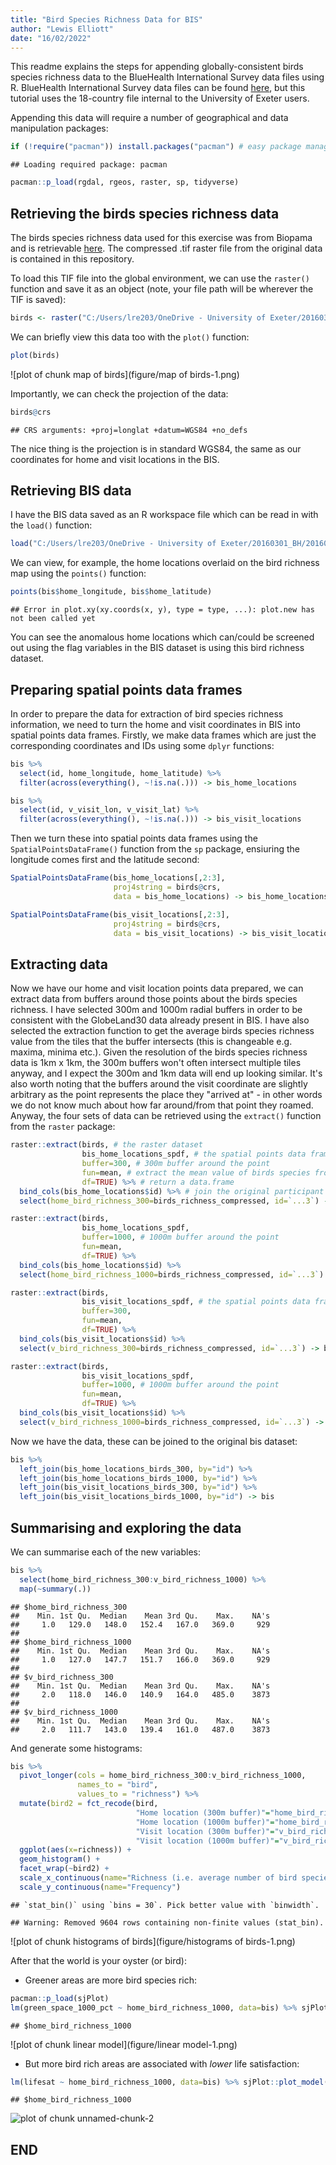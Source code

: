 ```yaml
---
title: "Bird Species Richness Data for BIS"
author: "Lewis Elliott"
date: "16/02/2022"
---
```





This readme explains the steps for appending globally-consistent birds species richness data to the BlueHealth International Survey data files using R. BlueHealth International Survey data files can be found [here](https://beta.ukdataservice.ac.uk/datacatalogue/studies/study?id=8874), but this tutorial uses the 18-country file internal to the University of Exeter users.

Appending this data will require a number of geographical and data manipulation packages:


```r
if (!require("pacman")) install.packages("pacman") # easy package management
```

```
## Loading required package: pacman
```

```r
pacman::p_load(rgdal, rgeos, raster, sp, tidyverse)
```

## Retrieving the birds species richness data

The birds species richness data used for this exercise was from Biopama and is retrievable [here](https://geonode-rris.biopama.org/layers/geonode:birds_richness_compressed#/). The compressed .tif raster file from the original data is contained in this repository.

To load this TIF file into the global environment, we can use the `raster()` function and save it as an object (note, your file path will be wherever the TIF is saved):


```r
birds <- raster("C:/Users/lre203/OneDrive - University of Exeter/20160301_BH/20160301_Survey/20170713_Data/Exposure Assessment/Bird Richness/birds_richness_compressed.TIF")
```

We can briefly view this data too with the `plot()` function:


```r
plot(birds)
```

![plot of chunk map of birds](figure/map of birds-1.png)

Importantly, we can check the projection of the data:


```r
birds@crs
```

```
## CRS arguments: +proj=longlat +datum=WGS84 +no_defs
```

The nice thing is the projection is in standard WGS84, the same as our coordinates for home and visit locations in the BIS.

## Retrieving BIS data

I have the BIS data saved as an R workspace file which can be read in with the `load()` function:


```r
load("C:/Users/lre203/OneDrive - University of Exeter/20160301_BH/20160301_Survey/20170713_Data/Final Datasets/20200302_bis.RData")
```

We can view, for example, the home locations overlaid on the bird richness map using the `points()` function:


```r
points(bis$home_longitude, bis$home_latitude)
```

```
## Error in plot.xy(xy.coords(x, y), type = type, ...): plot.new has not been called yet
```

You can see the anomalous home locations which can/could be screened out using the flag variables in the BIS dataset is using this bird richness dataset.

## Preparing spatial points data frames

In order to prepare the data for extraction of bird species richness information, we need to turn the home and visit coordinates in BIS into spatial points data frames. Firstly, we make data frames which are just the corresponding coordinates and IDs using some `dplyr` functions:


```r
bis %>%
  select(id, home_longitude, home_latitude) %>%
  filter(across(everything(), ~!is.na(.))) -> bis_home_locations

bis %>%
  select(id, v_visit_lon, v_visit_lat) %>%
  filter(across(everything(), ~!is.na(.))) -> bis_visit_locations
```

Then we turn these into spatial points data frames using the `SpatialPointsDataFrame()` function from the `sp` package, ensiuring the longitude comes first and the latitude second:


```r
SpatialPointsDataFrame(bis_home_locations[,2:3],
                       proj4string = birds@crs,
                       data = bis_home_locations) -> bis_home_locations_spdf

SpatialPointsDataFrame(bis_visit_locations[,2:3],
                       proj4string = birds@crs,
                       data = bis_visit_locations) -> bis_visit_locations_spdf
```

## Extracting data

Now we have our home and visit location points data prepared, we can extract data from buffers around those points about the birds species richness. I have selected 300m and 1000m radial buffers in order to be consistent with the GlobeLand30 data already present in BIS. I have also selected the extraction function to get the average birds species richness value from the tiles that the buffer intersects (this is changeable e.g. maxima, minima etc.). Given the resolution of the birds species richness data is 1km x 1km, the 300m buffers won't often intersect multiple tiles anyway, and I expect the 300m and 1km data will end up looking similar. It's also worth noting that the buffers around the visit coordinate are slightly arbitrary as the point represents the place they "arrived at" - in other words we do not know much about how far around/from that point they roamed. Anyway, the four sets of data can be retrieved using the `extract()` function from the `raster` package:


```r
raster::extract(birds, # the raster dataset
                bis_home_locations_spdf, # the spatial points data frame with home locations
                buffer=300, # 300m buffer around the point
                fun=mean, # extract the mean value of birds species from the pixels which the buffer intersects
                df=TRUE) %>% # return a data.frame
  bind_cols(bis_home_locations$id) %>% # join the original participant IDs
  select(home_bird_richness_300=birds_richness_compressed, id=`...3`) -> bis_home_locations_birds_300

raster::extract(birds,
                bis_home_locations_spdf, 
                buffer=1000, # 1000m buffer around the point
                fun=mean, 
                df=TRUE) %>% 
  bind_cols(bis_home_locations$id) %>%
  select(home_bird_richness_1000=birds_richness_compressed, id=`...3`) -> bis_home_locations_birds_1000

raster::extract(birds, 
                bis_visit_locations_spdf, # the spatial points data frame with visit locations
                buffer=300, 
                fun=mean, 
                df=TRUE) %>% 
  bind_cols(bis_visit_locations$id) %>%
  select(v_bird_richness_300=birds_richness_compressed, id=`...3`) -> bis_visit_locations_birds_300

raster::extract(birds,
                bis_visit_locations_spdf, 
                buffer=1000, # 1000m buffer around the point
                fun=mean, 
                df=TRUE) %>% 
  bind_cols(bis_visit_locations$id) %>%
  select(v_bird_richness_1000=birds_richness_compressed, id=`...3`) -> bis_visit_locations_birds_1000
```

Now we have the data, these can be joined to the original bis dataset:


```r
bis %>%
  left_join(bis_home_locations_birds_300, by="id") %>%
  left_join(bis_home_locations_birds_1000, by="id") %>%
  left_join(bis_visit_locations_birds_300, by="id") %>%
  left_join(bis_visit_locations_birds_1000, by="id") -> bis
```

## Summarising and exploring the data

We can summarise each of the new variables:


```r
bis %>%
  select(home_bird_richness_300:v_bird_richness_1000) %>%
  map(~summary(.))
```

```
## $home_bird_richness_300
##    Min. 1st Qu.  Median    Mean 3rd Qu.    Max.    NA's 
##     1.0   129.0   148.0   152.4   167.0   369.0     929 
## 
## $home_bird_richness_1000
##    Min. 1st Qu.  Median    Mean 3rd Qu.    Max.    NA's 
##     1.0   127.0   147.7   151.7   166.0   369.0     929 
## 
## $v_bird_richness_300
##    Min. 1st Qu.  Median    Mean 3rd Qu.    Max.    NA's 
##     2.0   118.0   146.0   140.9   164.0   485.0    3873 
## 
## $v_bird_richness_1000
##    Min. 1st Qu.  Median    Mean 3rd Qu.    Max.    NA's 
##     2.0   111.7   143.0   139.4   161.0   487.0    3873
```

And generate some histograms:


```r
bis %>%
  pivot_longer(cols = home_bird_richness_300:v_bird_richness_1000,
               names_to = "bird",
               values_to = "richness") %>%
  mutate(bird2 = fct_recode(bird,
                            "Home location (300m buffer)"="home_bird_richness_300",
                            "Home location (1000m buffer)"="home_bird_richness_1000",
                            "Visit location (300m buffer)"="v_bird_richness_300",
                            "Visit location (1000m buffer)"="v_bird_richness_1000")) %>%
  ggplot(aes(x=richness)) +
  geom_histogram() +
  facet_wrap(~bird2) +
  scale_x_continuous(name="Richness (i.e. average number of bird species in the buffer)") +
  scale_y_continuous(name="Frequency")
```

```
## `stat_bin()` using `bins = 30`. Pick better value with `binwidth`.
```

```
## Warning: Removed 9604 rows containing non-finite values (stat_bin).
```

![plot of chunk histograms of birds](figure/histograms of birds-1.png)

After that the world is your oyster (or bird):

  - Greener areas are more bird species rich:
  

```r
pacman::p_load(sjPlot)
lm(green_space_1000_pct ~ home_bird_richness_1000, data=bis) %>% sjPlot::plot_model(type="pred")
```

```
## $home_bird_richness_1000
```

![plot of chunk linear model](figure/linear model-1.png)
  
  - But more bird rich areas are associated with _lower_ life satisfaction:
  

```r
lm(lifesat ~ home_bird_richness_1000, data=bis) %>% sjPlot::plot_model(type="pred")
```

```
## $home_bird_richness_1000
```

![plot of chunk unnamed-chunk-2](figure/unnamed-chunk-2-1.png)
  
## END
